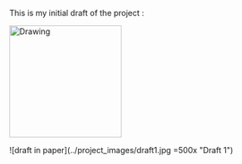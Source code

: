 This is my initial draft of the project :

<img src="draft1.jpg" alt="Drawing" style="width: 200px;"/>

![draft in paper](../project_images/draft1.jpg =500x "Draft 1")
